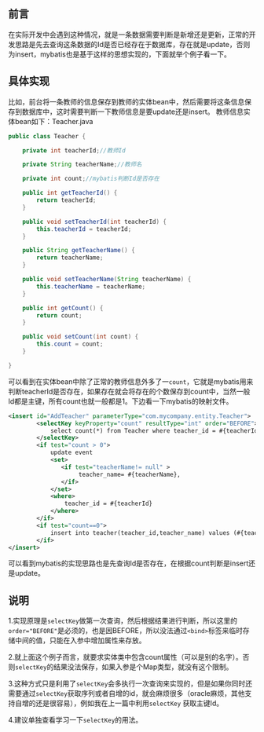 ## 前言

在实际开发中会遇到这种情况，就是一条数据需要判断是新增还是更新，正常的开发思路是先去查询这条数据的Id是否已经存在于数据库，存在就是update，否则为insert，mybatis也是基于这样的思想实现的，下面就举个例子看一下。

## 具体实现

比如，前台将一条教师的信息保存到教师的实体bean中，然后需要将这条信息保存到数据库中，这时需要判断一下教师信息是要update还是insert。 
教师信息实体bean如下：Teacher.java

```java
public class Teacher {

    private int teacherId;//教师Id

    private String teacherName;//教师名

    private int count;//mybatis判断Id是否存在

    public int getTeacherId() {
        return teacherId;
    }

    public void setTeacherId(int teacherId) {
        this.teacherId = teacherId;
    }

    public String getTeacherName() {
        return teacherName;
    }

    public void setTeacherName(String teacherName) {
        this.teacherName = teacherName;
    }

    public int getCount() {
        return count;
    }

    public void setCount(int count) {
        this.count = count;
    }

}
```

可以看到在实体bean中除了正常的教师信息外多了一`count`，它就是mybatis用来判断teacherId是否存在，如果存在就会将存在的个数保存到count中，当然一般Id都是主键，所有count也就一般都是1。下边看一下mybatis的映射文件。

```xml
<insert id="AddTeacher" parameterType="com.mycompany.entity.Teacher">
        <selectKey keyProperty="count" resultType="int" order="BEFORE">
            select count(*) from Teacher where teacher_id = #{teacherId}
        </selectKey>
        <if test="count > 0">
            update event
            <set>
               <if test="teacherName!= null" >  
                    teacher_name= #{teacherName},
               </if>
            </set>
            <where>
                teacher_id = #{teacherId}
            </where>
        </if>
        <if test="count==0">
            insert into teacher(teacher_id,teacher_name) values (#{teacherId},#{teacherName})
        </if>
</insert>
```

可以看到mybatis的实现思路也是先查询Id是否存在，在根据count判断是insert还是update。

## 说明

1.实现原理是`selectKey`做第一次查询，然后根据结果进行判断，所以这里的`order="BEFORE"`是必须的，也是因BEFORE，所以没法通过`<bind>`标签来临时存储中间的值，只能在入参中增加属性来存放。

2.就上面这个例子而言，就要求实体类中包含count属性（可以是别的名字）。否则`selectKey`的结果没法保存，如果入参是个Map类型，就没有这个限制。

3.这种方式只是利用了`selectKey`会多执行一次查询来实现的，但是如果你同时还需要通过`selectKey`获取序列或者自增的id，就会麻烦很多（oracle麻烦，其他支持自增的还是很容易），例如我在上一篇中利用`selectKey` 获取主键Id。

4.建议单独查看学习一下`selectKey`的用法。